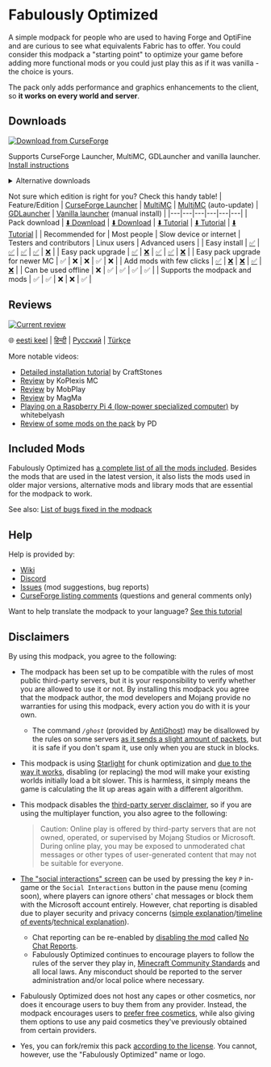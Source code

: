# Fabulously Optimized

A simple modpack for people who are used to having Forge and OptiFine and are curious to see what equivalents Fabric has to offer. You could consider this modpack a "starting point" to optimize your game before adding more functional mods or you could just play this as if it was vanilla - the choice is yours. 

The pack only adds performance and graphics enhancements to the client, so **it works on every world and server**.

## Downloads

[![Download from CurseForge](https://cf.way2muchnoise.eu/full_fabulously-optimized_downloads%20on%20CurseForge.svg?badge_style=for_the_badge)](https://www.curseforge.com/minecraft/modpacks/fabulously-optimized/files) 

Supports CurseForge Launcher, MultiMC, GDLauncher and vanilla launcher. [Install instructions](https://fabulously-optimized.gitbook.io/modpack/readme/install-instructions)

<details>
  <summary>Alternative downloads</summary>

_These downloads do not yet support the modpack or the mods :(_
* [![Modrinth](https://img.shields.io/modrinth/dt/fabulously-optimized?color=4&label=Download%20from%20Modrinth&style=for-the-badge)](https://modrinth.com/modpack/fabulously-optimized) [(experimental!)](https://github.com/Fabulously-Optimized/fabulously-optimized/issues/63)
* [MultiMC (auto-update)](https://fabulously-optimized.gitbook.io/modpack/readme/multimc-auto-update): [1.16.5](https://github.com/Fabulously-Optimized/fabulously-optimized/releases/download/v3.2.3/Fabulously.Optimized.MC.1.16.5.auto-update.zip) | [1.17.1](https://github.com/Fabulously-Optimized/fabulously-optimized/releases/download/v3.2.3/Fabulously.Optimized.MC.1.17.1.auto-update.zip) | ~[1.18](https://github.com/Fabulously-Optimized/fabulously-optimized/releases/download/v3.0.0-alpha.4/Fabulously.Optimized.MC.1.18.auto-update.zip)~ ⚰️ | ~[1.18.1](https://github.com/Fabulously-Optimized/fabulously-optimized/releases/download/v3.2.3/Fabulously.Optimized.MC.1.18.1.auto-update.zip)~ ⚰️ | [1.18.2](https://github.com/Fabulously-Optimized/fabulously-optimized/releases/download/v3.10.1/Fabulously.Optimized.MC.1.18.2.auto-update.zip) | [1.19](https://github.com/Fabulously-Optimized/fabulously-optimized/releases/download/v4.0.0-beta.2/Fabulously.Optimized.MC.1.19.auto-update.zip)
* ~~Vanilla installer~~ [(planned)](https://github.com/Madis0/fabulously-optimized/issues/110)
* [GitHub releases](https://github.com/Fabulously-Optimized/fabulously-optimized/releases)

</details>
  


Not sure which edition is right for you? Check this handy table!
| Feature/Edition | [CurseForge Launcher](https://download.curseforge.com) | [MultiMC](https://multimc.org) | [MultiMC](https://multimc.org) (auto-update) | [GDLauncher](https://gdevs.io) | [Vanilla launcher](https://www.minecraft.net/en-us/download) (manual install) |
|---|---|---|---|---|---|
| Pack download | [⬇️ Download](https://www.curseforge.com/minecraft/modpacks/fabulously-optimized/files) | [⬇️ Download](https://www.curseforge.com/minecraft/modpacks/fabulously-optimized/files) | [⬇️ Tutorial](https://fabulously-optimized.gitbook.io/modpack/readme/install-instructions#multimc-auto-update) | [⬇️ Tutorial](https://fabulously-optimized.gitbook.io/modpack/readme/install-instructions#gdlauncher) | [⬇️ Tutorial](https://fabulously-optimized.gitbook.io/modpack/readme/install-instructions#minecraft-launcher-the-vanilla) |
| Recommended for | Most people | Slow device or internet | Testers and contributors | Linux users | Advanced users |
| Easy install | [✅](https://fabulously-optimized.gitbook.io/modpack/readme/install-instructions#curseforge-launcher) | [✅](https://fabulously-optimized.gitbook.io/modpack/readme/install-instructions#multimc) | [✅](https://fabulously-optimized.gitbook.io/modpack/readme/install-instructions#multimc-auto-update) | [✅](https://fabulously-optimized.gitbook.io/modpack/readme/install-instructions#gdlauncher) | [❌](https://fabulously-optimized.gitbook.io/modpack/readme/install-instructions#minecraft-launcher-the-vanilla) |
| Easy pack upgrade | [✅](https://fabulously-optimized.gitbook.io/modpack/readme/update-instructions#curseforge-launcher) | [❌](https://fabulously-optimized.gitbook.io/modpack/readme/update-instructions#multimc) | [✅](https://fabulously-optimized.gitbook.io/modpack/readme/update-instructions#multimc-auto-update) | [✅](https://fabulously-optimized.gitbook.io/modpack/readme/update-instructions#gdlauncher) | [❌](https://fabulously-optimized.gitbook.io/modpack/readme/update-instructions#minecraft-launcher-the-vanilla) |
| Easy pack upgrade for newer MC | ✅ | ❌ | ❌ | ✅ | ❌ |
| Add mods with few clicks | [✅](https://fabulously-optimized.gitbook.io/modpack/readme/adding-more-mods#curseforge-launcher) | [❌](https://fabulously-optimized.gitbook.io/modpack/readme/adding-more-mods#multimc) | [❌](https://fabulously-optimized.gitbook.io/modpack/readme/adding-more-mods#multimc) | [✅](https://fabulously-optimized.gitbook.io/modpack/readme/adding-more-mods#gdlauncher) | [❌](https://fabulously-optimized.gitbook.io/modpack/readme/adding-more-mods#minecraft-launcher-vanilla) |
| Can be used offline | ❌ | ✅ | ✅ | ✅ | ✅ |
| Supports the modpack and mods | ✅ | ✅ | ❌ | ❌ | ✅ |

## Reviews

[![Current review](https://img.youtube.com/vi/bb8G9X5Q_4I/maxresdefault.jpg)](https://www.youtube.com/watch?v=bb8G9X5Q_4I)

🌐 [eesti keel](https://www.youtube.com/watch?v=z0jKe8XgdP0) | [हिन्दी](https://www.youtube.com/watch?v=K90gsbmhf3w) | [Русский](https://www.youtube.com/watch?v=3Oylcgt1nyw) | [Türkçe](https://www.youtube.com/watch?v=Vj7S5_4Rkfg)

More notable videos:
* [Detailed installation tutorial](https://www.youtube.com/watch?v=9HXXyfzUy6Q) by CraftStones
* [Review](https://www.youtube.com/watch?v=crtB5DnZ3a8) by KoPlexis MC
* [Review](https://www.youtube.com/watch?v=XR0zJL9blpE) by MobPlay
* [Review](https://www.youtube.com/watch?v=990XcePXGh0) by MagMa
* [Playing on a Raspberry Pi 4 (low-power specialized computer)](https://www.youtube.com/watch?v=vVAS8AYNEgU) by whitebelyash
* [Review of some mods on the pack](https://www.youtube.com/watch?v=8OBkqn4Z4ek) by PD

## Included Mods
Fabulously Optimized has [a complete list of all the mods included](INCLUDED-MODS.md). Besides the mods that are used in the latest version, it also lists the mods used in older major versions, alternative mods and library mods that are essential for the modpack to work.

See also: [List of bugs fixed in the modpack](https://fabulously-optimized.gitbook.io/modpack/readme/changed-options#fixed-bugs)


## Help

Help is provided by:

* [Wiki](https://fabulously-optimized.gitbook.io/modpack/)
* [Discord](https://discord.gg/yxaXtaQqdB)
* [Issues](https://github.com/Fabulously-Optimized/fabulously-optimized/issues) (mod suggestions, bug reports)
* [CurseForge listing comments](https://www.curseforge.com/minecraft/modpacks/fabulously-optimized#comments) (questions and general comments only)

Want to help translate the modpack to your language? [See this tutorial](https://fabulously-optimized.gitbook.io/modpack/readme/language-support)

## Disclaimers

By using this modpack, you agree to the following:

* The modpack has been set up to be compatible with the rules of most public third-party servers, but it is your responsibility to verify whether you are allowed to use it or not. By installing this modpack you agree that the modpack author, the mod developers and Mojang provide no warranties for using this modpack, every action you do with it is your own. 
   
    * The command *`/ghost`* (provided by [AntiGhost](https://www.curseforge.com/minecraft/mc-mods/antighost)) may be disallowed by the rules on some servers [as it sends a slight amount of packets](https://www.curseforge.com/minecraft/mc-mods/antighost?comment=103), but it is safe if you don't spam it, use only when you are stuck in blocks.
* This modpack is using [Starlight](https://www.curseforge.com/minecraft/mc-mods/starlight) for chunk optimization and [due to the way it works](https://github.com/PaperMC/Starlight/blob/fabric/TECHNICAL_DETAILS.md#chunk-save-format), disabling (or replacing) the mod will make your existing worlds initially load a bit slower. This is harmless, it simply means the game is calculating the lit up areas again with a different algorithm.
* This modpack disables the [third-party server disclaimer](https://minecraft.fandom.com/wiki/File:Multiplayer_disclaimer.png), so if you are using the multiplayer function, you also agree to the following: 
    > Caution: Online play is offered by third-party servers that are not owned, operated, or supervised by Mojang Studios or Microsoft. During online play, you may be exposed to unmoderated chat messages or other types of user-generated content that may not be suitable for everyone. 

* [The "social interactions" screen](https://minecraft.fandom.com/wiki/Social_Interactions_screen#Usage) can be used by pressing the key `P` in-game or the `Social Interactions` button in the pause menu (coming soon), where players can ignore others' chat messages or block them with the Microsoft account entirely. However, chat reporting is disabled due to player security and privacy concerns ([simple explanation](https://youtu.be/rdoFUhd0EkI)/[timeline of events](https://youtu.be/kEfyaAq90kg)/[technical explanation](https://youtu.be/hYAUEMlugyw?t=43)). 
   * Chat reporting can be re-enabled by [disabling the mod](https://fabulously-optimized.gitbook.io/modpack/readme/disabling-mods) called [No Chat Reports](https://www.curseforge.com/minecraft/mc-mods/no-chat-reports).
   * Fabulously Optimized continues to encourage players to follow the rules of the server they play in, [Minecraft Community Standards](https://www.minecraft.net/en-us/community-standards) and all local laws. Any misconduct should be reported to the server administration and/or local police where necessary.
   
* Fabulously Optimized does not host any capes or other cosmetics, nor does it encourage users to buy them from any provider. Instead, the modpack encourages users to [prefer free cosmetics](https://fabulously-optimized.gitbook.io/modpack/readme/free-cape), while also giving them options to use any paid cosmetics they've previously obtained from certain providers.
   
* Yes, you can fork/remix this pack [according to the license](https://github.com/Fabulously-Optimized/fabulously-optimized/blob/main/LICENSE.md). You cannot, however, use the "Fabulously Optimized" name or logo.

